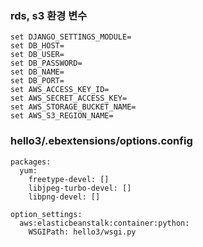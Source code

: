 ### rds, s3 환경 변수
~~~
set DJANGO_SETTINGS_MODULE=
set DB_HOST=
set DB_USER=
set DB_PASSWORD=
set DB_NAME=
set DB_PORT=
set AWS_ACCESS_KEY_ID=
set AWS_SECRET_ACCESS_KEY=
set AWS_STORAGE_BUCKET_NAME=
set AWS_S3_REGION_NAME=
~~~

###  hello3/.ebextensions/options.config
~~~
packages:
  yum:
    freetype-devel: []
    libjpeg-turbo-devel: []
    libpng-devel: []

option_settings:
  aws:elasticbeanstalk:container:python:
    WSGIPath: hello3/wsgi.py
~~~


